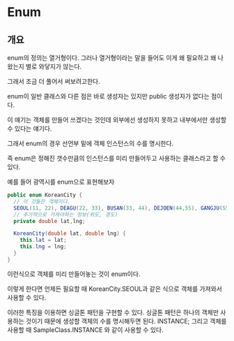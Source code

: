 # Enum

## 개요

enum의 정의는 열거형이다. 그러나 열거형이라는 말을 들어도 이게 왜 필요하고 왜 나왔는지 별로 와닿지가 않는다. 

그래서 조금 더 풀어서 써보려고한다.

enum이 일반 클래스와 다른 점은 바로 생성자는 있지만 public 생성자가 없다는 점이다.

이 얘기는 객체를 만들어 쓰겠다는 것인데 외부에선 생성하지 못하고 내부에서만 생성할 수 있다는 얘기다. 

그래서 enum의 경우 선언부 밑에 객체 인스턴스의 수를 명시한다.

즉 enum은 정해진 갯수만큼의 인스턴스를 미리 만들어두고 사용하는 클래스라고 할 수 있다.

예를 들어 광역시를 enum으로 표현해보자

```java
public enum KoreanCity {
  // 이 것들은 객체이다.
  SEOUL(11, 22), DEAGU(22, 33), BUSAN(33, 44), DEJOEN(44,55), GANGJU(55, 66);
  // 추가적으로 가져야하는 정보(위도, 경도)
  private double lat,lng;

  KoreanCity(double lat, double lng) {
    this.lat = lat;
    this.lng = lng;
  }
}
```

이런식으로 객체를 미리 만들어놓는 것이 enum이다.

이렇게 한다면 언제든 필요할 때 KoreanCity.SEOUL과 같은 식으로 객체를 가져와서 사용할 수 있다.

이러한 특징을 이용하면 싱글톤 패턴을 구현할 수 있다. 싱글톤 패턴은 하나의 객체만 사용하는 것이기 때문에 생성할 객체의 수를 명시해두면 된다. INSTANCE; 그리고 객체를 사용할 때 SampleClass.INSTANCE 와 같이 사용할 수 있다.

